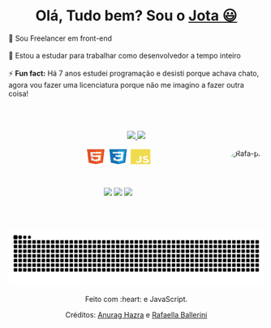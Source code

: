 ### 
<h1 align="center">
    Olá, Tudo bem? Sou o 
    <a href="https://www.linkedin.com/in/jo%C3%A3o-barbosa-1a76b7263/">Jota 😃️</a>
  </h1>

🔭 Sou Freelancer em front-end<br><br>
🌱 Estou a estudar para trabalhar como desenvolvedor a tempo inteiro<br><br>
⚡ <b>Fun fact:</b> Há 7 anos estudei programação e desisti porque achava chato, agora vou fazer uma licenciatura porque não me imagino a fazer outra coisa!<br><br><br> <br>

<div align="center">
  <a href="https://github.com/JotaBarbosaDev">
    <img height="150em" src="https://github-readme-stats.vercel.app/api?username=JotaBarbosaDev&show_icons=true&theme=dracula"/>
    <img height="150em" src="https://github-readme-stats.vercel.app/api/top-langs/?username=JotaBarbosaDev&layout=compact"/>
  </a>
</div>

<!--Link para os icons de mais linguagens:   https://devicon.dev/-->
<div align="center" valign="top"><br>
<img align="center" alt="Rafa-HTML" height="30" width="40" src="https://raw.githubusercontent.com/devicons/devicon/master/icons/html5/html5-original.svg">
  <img align="center" alt="Rafa-CSS" height="30" width="40" src="https://raw.githubusercontent.com/devicons/devicon/master/icons/css3/css3-original.svg">
  <img align="center" alt="Rafa-Js" height="30" width="40" src="https://raw.githubusercontent.com/devicons/devicon/master/icons/javascript/javascript-plain.svg">
  <img align="right" alt="Rafa-pic" height="150" style="border-radius:50px;" src="https://cdn.dribbble.com/users/1282416/screenshots/2857106/media/160309d3eab364fb86e8d2a158b20059.gif">
  </div>
  
  ##
 <!--Link para estilo de botões das redes sociais: https://dev.to/envoy_/150-badges-for-github-pnk-->
<div align="center" valign="top"><br> 
  <a href="https://instagram.com/joao.barbosa.37" target="_blank"><img src="https://img.shields.io/badge/-Instagram-%23E4405F?style=for-the-badge&logo=instagram&logoColor=white" target="_blank"></a>
  <a href = "mailto:jotambbarbosa@gmail.com"><img src="https://img.shields.io/badge/-Gmail-%23333?style=for-the-badge&logo=gmail&logoColor=white" target="_blank"></a>
  <a href="https://www.linkedin.com/in/jo%C3%A3o-barbosa-1a76b7263/" target="_blank"><img src="https://img.shields.io/badge/-LinkedIn-%230077B5?style=for-the-badge&logo=linkedin&logoColor=white" target="_blank"></a> 
</div><br><br><br>

<div align="center">

  ![Snake animation](https://github.com/JotaBarbosaDev/JotaBarbosaDev/blob/output/github-contribution-grid-snake.svg)
  
</div>

<div align="center">
  <p>Feito com :heart: e JavaScript.</p>
  <p>Créditos: <a href="https://github.com/anuraghazra/github-readme-stats">Anurag Hazra</a> e <a href="https://github.com/rafaballerini">Rafaella Ballerini</a></p>
</div>

